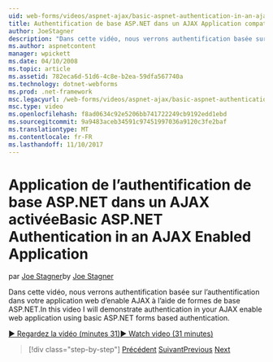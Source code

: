 ```yaml
---
uid: web-forms/videos/aspnet-ajax/basic-aspnet-authentication-in-an-ajax-enabled-application
title: Authentification de base ASP.NET dans un AJAX Application compatible | Documents Microsoft
author: JoeStagner
description: "Dans cette vidéo, nous verrons authentification basée sur l’authentification dans votre application web d’enable AJAX à l’aide de formes de base ASP.NET."
ms.author: aspnetcontent
manager: wpickett
ms.date: 04/10/2008
ms.topic: article
ms.assetid: 782eca6d-51d6-4c8e-b2ea-59dfa567740a
ms.technology: dotnet-webforms
ms.prod: .net-framework
msc.legacyurl: /web-forms/videos/aspnet-ajax/basic-aspnet-authentication-in-an-ajax-enabled-application
msc.type: video
ms.openlocfilehash: f8ad0634c92e5206bb741722249cb9192edd1ebd
ms.sourcegitcommit: 9a9483aceb34591c97451997036a9120c3fe2baf
ms.translationtype: MT
ms.contentlocale: fr-FR
ms.lasthandoff: 11/10/2017
---
```

<a name="basic-aspnet-authentication-in-an-ajax-enabled-application"></a><span data-ttu-id="40a03-103">Application de l’authentification de base ASP.NET dans un AJAX activée</span><span class="sxs-lookup"><span data-stu-id="40a03-103">Basic ASP.NET Authentication in an AJAX Enabled Application</span></span>
====================
<span data-ttu-id="40a03-104">par [Joe Stagner](https://github.com/JoeStagner)</span><span class="sxs-lookup"><span data-stu-id="40a03-104">by [Joe Stagner](https://github.com/JoeStagner)</span></span>

<span data-ttu-id="40a03-105">Dans cette vidéo, nous verrons authentification basée sur l’authentification dans votre application web d’enable AJAX à l’aide de formes de base ASP.NET.</span><span class="sxs-lookup"><span data-stu-id="40a03-105">In this video I will demonstrate authentication in your AJAX enable web application using basic ASP.NET forms based authentication.</span></span>

[<span data-ttu-id="40a03-106">&#9654; Regardez la vidéo (minutes 31)</span><span class="sxs-lookup"><span data-stu-id="40a03-106">&#9654; Watch video (31 minutes)</span></span>](https://channel9.msdn.com/Blogs/ASP-NET-Site-Videos/basic-aspnet-authentication-in-an-ajax-enabled-application)

>[!div class="step-by-step"]
<span data-ttu-id="40a03-107">[Précédent](implement-infinite-data-patterns-in-ajax.md)
[Suivant](how-to-dynamically-change-css-using-the-aspnet-ajax-updatepanel.md)</span><span class="sxs-lookup"><span data-stu-id="40a03-107">[Previous](implement-infinite-data-patterns-in-ajax.md)
[Next](how-to-dynamically-change-css-using-the-aspnet-ajax-updatepanel.md)</span></span>
